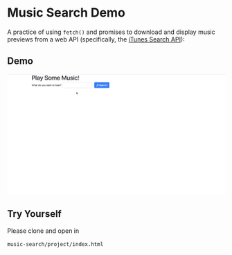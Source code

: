 # Music Search Demo

A practice of using `fetch()` and promises to download and display music previews from a web API (specifically, the [iTunes Search API](https://affiliate.itunes.apple.com/resources/documentation/itunes-store-web-service-search-api/)):

## Demo

![music-search](https://github.com/yiranni/music-search/blob/master/musicsearch.gif)

## Try Yourself
Please clone and open in 

```
music-search/project/index.html
```
      



